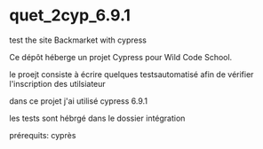 # quet_2cyp_6.9.1
test the site Backmarket with cypress 

Ce dépôt héberge un projet Cypress pour Wild Code School.

le proejt consiste à écrire quelques testsautomatisé afin de vérifier l'inscription des utilsiateur

dans ce projet j'ai utilisé cypress 6.9.1

les tests sont hébrgé dans le dossier intégration

prérequits: cyprès
